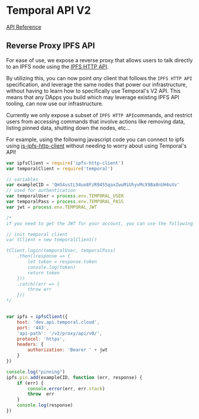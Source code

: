 # Temporal API V2

[API Reference](https://gateway.temporal.cloud/ipns/docs.api.temporal.cloud)

## Reverse Proxy IPFS API

For ease of use, we expose a reverse proxy that allows users to talk directly to an IPFS node using the [IPFS HTTP API](https://docs.ipfs.io/reference/api/http/).

By utilizing this, you can now point *any* client that follows the `IPFS HTTP API` specification, and leverage the same nodes that power our infrastructure, without having to learn how to specifically use Temporal's V2 API. This means that any DApps you build which may leverage existing IPFS API tooling, can now use our infrastructure.

Currently we only expose a subset of `IPFS HTTP API`commands, and restrict users from accessing commands that involve actions like removing data, listing pinned data, shutting down the nodes, etc... 

For example, using the following javascript code you can connect to ipfs using [js-ipfs-http-client](https://github.com/ipfs/js-ipfs-http-client) without needing to worry about using Temporal's API!

```javascript
var ipfsClient = require('ipfs-http-client')
var temporalClient = require('temporal')

// variables
var exampleCID = 'QmS4ustL54uo8FzR9455qaxZwuMiUhyvMcX9Ba8nUH4uVv'
// used for authentication
var temporalUser = process.env.TEMPORAL_USER
var temporalPass = process.env.TEMPORAL_PASS
var jwt = process.env.TEMPORAL_JWT

/*
if you need to get the JWT for your account, you can use the following code.

// init temporal client
var tClient = new temporalClient()

tClient.login(temporalUser, temporalPass)
    .then((response => {
        let token = response.token
        console.log(token)
        return token
    }))
    .catch((err => {
        throw err
    }))
*/


var ipfs = ipfsClient({
    host: 'dev.api.temporal.cloud',
    port: '443',
    'api-path': '/v2/proxy/api/v0/',
    protocol: 'https',
    headers: {
        authorization: 'Bearer ' + jwt
    }
})

console.log("pinning")
ipfs.pin.add(exampleCID, function (err, response) {
    if (err) {
        console.error(err, err.stack)
        throw  err
    }
    console.log(response)
})
```